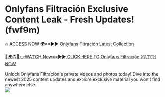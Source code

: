 # Onlyfans Filtración Exclusive Content Leak - Fresh Updates! (fwf9m)

🔥 ACCESS NOW 🌍==►► <a href="https://tinyurl.com/kvy9nzfs" rel="nofollow">Onlyfans Filtración Latest Collection</a>
<br><br>
[🔴🌍📺📱👉WA𝚃CH Now==►► CLICK HERE TO Onlyfans Filtración 𝚆𝙰𝚃𝙲𝙷 NOW](https://tinyurl.com/kvy9nzfs)
<br><br>
Unlock Onlyfans Filtración's private videos and photos today! Dive into the newest 2025 content updates and explore exclusive material you won’t find anywhere else.
<br>
<a href="https://tinyurl.com/kvy9nzfs" rel="nofollow" data-target="animated-image.originalLink"><img src="https://camo.githubusercontent.com/8a4f000d20f83aca3bf7ec5f350d767afa0574a8a352519fd8cfa583a6f93a33/68747470733a2f2f692e696d6775722e636f6d2f644a486b345a712e676966" data-canonical-src="https://i.imgur.com/dJHk4Zq.gif" style="max-width: 100%; display: inline-block;" data-target="animated-image.originalImage"></a>
<br>
